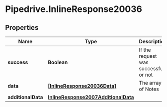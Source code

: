 # Pipedrive.InlineResponse20036

## Properties

Name | Type | Description | Notes
------------ | ------------- | ------------- | -------------
**success** | **Boolean** | If the request was successful or not | [optional] 
**data** | [**[InlineResponse20036Data]**](InlineResponse20036Data.md) | The array of Notes | [optional] 
**additionalData** | [**InlineResponse2007AdditionalData**](InlineResponse2007AdditionalData.md) |  | [optional] 


